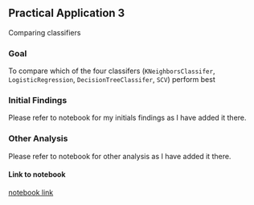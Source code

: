 ## Practical Application 3

Comparing classifiers

### Goal

To compare which of the four classifers (`KNeighborsClassifer`, `LogisticRegression`, `DecisionTreeClassifer`, `SCV`) perform best

### Initial Findings

Please refer to notebook for my initials findings as I have added it there.

### Other Analysis

Please refer to notebook for other analysis as I have added it there.

#### Link to notebook

[notebook link](https://github.com/seyfullah642/ml-and-ai/blob/main/uc-berkley/classifier-comparison/prompt.ipynb)